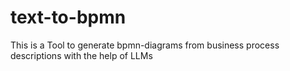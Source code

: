 # text-to-bpmn
This is a Tool to generate bpmn-diagrams from business process descriptions with the help of LLMs

